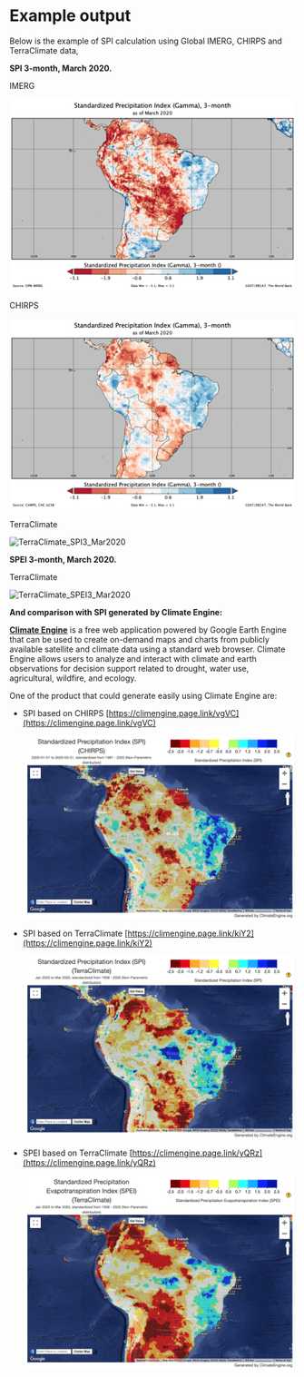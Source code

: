 # Example output

Below is the example of SPI calculation using Global IMERG, CHIRPS and TerraClimate data,

**SPI 3-month, March 2020.**

IMERG

![IMERG_SPI3_Mar2020](../../../img/pi-output-01.png)

CHIRPS

![CHIRPS_SPI3_Mar2020](../../../img/pi-output-02.png)

TerraClimate

![TerraClimate_SPI3_Mar2020](../../../img/pi-output-03.png)

**SPEI 3-month, March 2020.**

TerraClimate

![TerraClimate_SPEI3_Mar2020](../../../img/pi-output-04.png)


**And comparison with SPI generated by Climate Engine:**

[**Climate Engine**](http://climateengine.org) is a free web application powered by Google Earth Engine that can be used to create on-demand maps and charts from publicly available satellite and climate data using a standard web browser. Climate Engine allows users to analyze and interact with climate and earth observations for decision support related to drought, water use, agricultural, wildfire, and ecology.

One of the product that could generate easily using Climate Engine are:

* SPI based on CHIRPS [https://climengine.page.link/vgVC](https://climengine.page.link/vgVC)

	![ClimateEngine_CHIRPS_SPI3_Mar2020](../../../img/pi-output-05.png)

* SPI based on TerraClimate [https://climengine.page.link/kiY2](https://climengine.page.link/kiY2)

	![ClimateEngine_TC_SPI3_Mar2020](../../../img/pi-output-06.png)

* SPEI based on TerraClimate [https://climengine.page.link/yQRz](https://climengine.page.link/yQRz)

	![ClimateEngine_TC_SPEI3_Mar2020](../../../img/pi-output-07.png)